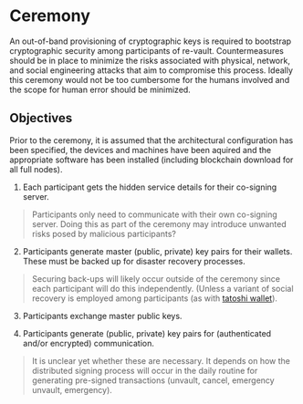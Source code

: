 # Ceremony

An out-of-band provisioning of cryptographic keys is required to bootstrap cryptographic security among participants of re-vault. Countermeasures should be in place to minimize the risks associated with physical, network, and social engineering attacks that aim to compromise this process. Ideally this ceremony would not be too cumbersome for the humans involved and the scope for human error should be minimized.

## Objectives

Prior to the ceremony, it is assumed that the architectural configuration has been specified, the devices and machines have been aquired and the appropriate software has been installed (including blockchain download for all full nodes). 

1. Each participant gets the hidden service details for their co-signing server.
> Participants only need to communicate with their own co-signing server. Doing this as part of the ceremony may introduce unwanted risks posed by malicious participants?
2. Participants generate master (public, private) key pairs for their wallets. These must be backed up for disaster recovery processes.
> Securing back-ups will likely occur outside of the ceremony since each participant will do this independently. (Unless a variant of social recovery is employed among participants (as with [tatoshi wallet](https://tatoshi.io/)). 
3. Participants exchange master public keys. 

4. Participants generate (public, private) key pairs for (authenticated and/or encrypted) communication.
> It is unclear yet whether these are necessary. It depends on how the distributed signing process will occur in the daily routine for generating pre-signed transactions (unvault, cancel, emergency unvault, emergency).  
